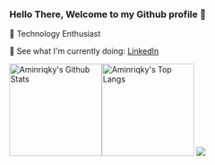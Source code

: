 ### Hello There, Welcome to my Github profile 👋

🦾 Technology Enthusiast

💺 See what I'm currently doing: [LinkedIn](https://www.linkedin.com/in/aminriqky/)

<img alt="Aminriqky's Github Stats" height="165" src="https://github-readme-stats.vercel.app/api?username=aminriqky&count_private=true&show_icons=true&include_all_commits=true&theme=tokyonight&hide_border=true" /><img alt="Aminriqky's Top Langs" height="165" src="https://github-readme-stats.vercel.app/api/top-langs/?username=aminriqky&hide=TeX&layout=compact&theme=tokyonight&hide_border=true&langs_count=8" />
![]([https://github.com/Your_Repository_Name/Your_GIF_Name.gif](https://giphy.com/gifs/tiff-studio-ghibli-spirited-away-hayao-miyazaki-90OCwEfEYo9f2EQoKP)https://giphy.com/gifs/tiff-studio-ghibli-spirited-away-hayao-miyazaki-90OCwEfEYo9f2EQoKP)
